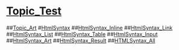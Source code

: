 # [Topic_Test](Topic_Test.md) 

##[Topic_Art](Topic_Art.md)
#[HtmlSyntax](HtmlSyntax.md)
##[HtmlSyntax_Inline](HtmlSyntax_Inline.md)
##[HtmlSyntax_Link](HtmlSyntax_Link.md)
##[HtmlSyntax_List](HtmlSyntax_List.md)
##[HtmlSyntax_Table](HtmlSyntax_Table.md)
##[HtmlSyntax_Input](HtmlSyntax_Input.md)
##[HtmlSyntax_Art](HtmlSyntax_Art.md)
##[HtmlSyntax_Result](HtmlSyntax_Result.md)
##[HTMLSyntax_All](HTMLSyntax_All.md)

